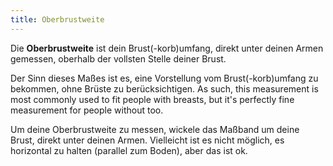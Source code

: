 ```yaml
---
title: Oberbrustweite
---
```


Die **Oberbrustweite** ist dein Brust(-korb)umfang, direkt unter deinen Armen gemessen, oberhalb der vollsten Stelle deiner Brust.

Der Sinn dieses Maßes ist es, eine Vorstellung vom Brust(-korb)umfang zu bekommen, ohne Brüste zu berücksichtigen. As such, this measurement is most commonly used to fit people with breasts, but it's perfectly fine measurement for people without too.

Um deine Oberbrustweite zu messen, wickele das Maßband um deine Brust, direkt unter deinen Armen. Vielleicht ist es nicht möglich, es horizontal zu halten (parallel zum Boden), aber das ist ok.
